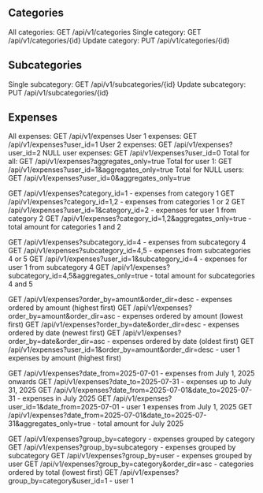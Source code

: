 ## Categories

All categories: GET /api/v1/categories
Single category: GET /api/v1/categories/{id}
Update category: PUT /api/v1/categories/{id}

## Subcategories

Single subcategory: GET /api/v1/subcategories/{id}
Update subcategory: PUT /api/v1/subcategories/{id}

## Expenses

All expenses: GET /api/v1/expenses
User 1 expenses: GET /api/v1/expenses?user_id=1
User 2 expenses: GET /api/v1/expenses?user_id=2
NULL user expenses: GET /api/v1/expenses?user_id=0
Total for all: GET /api/v1/expenses?aggregates_only=true
Total for user 1: GET /api/v1/expenses?user_id=1&aggregates_only=true
Total for NULL users: GET /api/v1/expenses?user_id=0&aggregates_only=true

GET /api/v1/expenses?category_id=1 - expenses from category 1
GET /api/v1/expenses?category_id=1,2 - expenses from categories 1 or 2
GET /api/v1/expenses?user_id=1&category_id=2 - expenses for user 1 from category 2
GET /api/v1/expenses?category_id=1,2&aggregates_only=true - total amount for categories 1 and 2

GET /api/v1/expenses?subcategory_id=4 - expenses from subcategory 4
GET /api/v1/expenses?subcategory_id=4,5 - expenses from subcategories 4 or 5
GET /api/v1/expenses?user_id=1&subcategory_id=4 - expenses for user 1 from subcategory 4
GET /api/v1/expenses?subcategory_id=4,5&aggregates_only=true - total amount for subcategories 4 and 5

GET /api/v1/expenses?order_by=amount&order_dir=desc - expenses ordered by amount (highest first)
GET /api/v1/expenses?order_by=amount&order_dir=asc - expenses ordered by amount (lowest first)
GET /api/v1/expenses?order_by=date&order_dir=desc - expenses ordered by date (newest first)
GET /api/v1/expenses?order_by=date&order_dir=asc - expenses ordered by date (oldest first)
GET /api/v1/expenses?user_id=1&order_by=amount&order_dir=desc - user 1 expenses by amount (highest first)

GET /api/v1/expenses?date_from=2025-07-01 - expenses from July 1, 2025 onwards
GET /api/v1/expenses?date_to=2025-07-31 - expenses up to July 31, 2025
GET /api/v1/expenses?date_from=2025-07-01&date_to=2025-07-31 - expenses in July 2025
GET /api/v1/expenses?user_id=1&date_from=2025-07-01 - user 1 expenses from July 1, 2025
GET /api/v1/expenses?date_from=2025-07-01&date_to=2025-07-31&aggregates_only=true - total amount for July 2025

GET /api/v1/expenses?group_by=category - expenses grouped by category
GET /api/v1/expenses?group_by=subcategory - expenses grouped by subcategory
GET /api/v1/expenses?group_by=user - expenses grouped by user
GET /api/v1/expenses?group_by=category&order_dir=asc - categories ordered by total (lowest first)
GET /api/v1/expenses?group_by=category&user_id=1 - user 1
